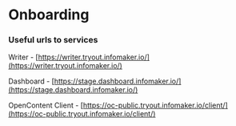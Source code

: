 # Onboarding

### Useful urls to services 

Writer - [https://writer.tryout.infomaker.io/](https://writer.tryout.infomaker.io/)

Dashboard - [https://stage.dashboard.infomaker.io/](https://stage.dashboard.infomaker.io/)

OpenContent Client - [https://oc-public.tryout.infomaker.io/client/](https://oc-public.tryout.infomaker.io/client/)

